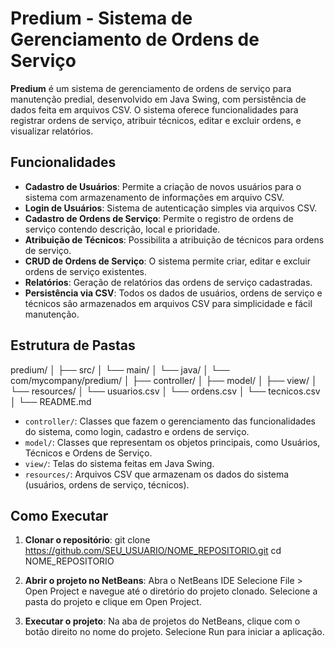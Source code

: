 # Predium - Sistema de Gerenciamento de Ordens de Serviço

**Predium** é um sistema de gerenciamento de ordens de serviço para manutenção predial, desenvolvido em Java Swing, com persistência de dados feita em arquivos CSV. O sistema oferece funcionalidades para registrar ordens de serviço, atribuir técnicos, editar e excluir ordens, e visualizar relatórios.

## Funcionalidades

- **Cadastro de Usuários**: Permite a criação de novos usuários para o sistema com armazenamento de informações em arquivo CSV.
- **Login de Usuários**: Sistema de autenticação simples via arquivos CSV.
- **Cadastro de Ordens de Serviço**: Permite o registro de ordens de serviço contendo descrição, local e prioridade.
- **Atribuição de Técnicos**: Possibilita a atribuição de técnicos para ordens de serviço.
- **CRUD de Ordens de Serviço**: O sistema permite criar, editar e excluir ordens de serviço existentes.
- **Relatórios**: Geração de relatórios das ordens de serviço cadastradas.
- **Persistência via CSV**: Todos os dados de usuários, ordens de serviço e técnicos são armazenados em arquivos CSV para simplicidade e fácil manutenção.

## Estrutura de Pastas

predium/ │ 
├── src/ 
│ └── main/ 
│ └── java/ 
│ └── com/mycompany/predium/ 
│ ├── controller/ 
│ ├── model/ 
│ ├── view/ 
│ └── resources/ 
│ └── usuarios.csv 
│ └── ordens.csv 
│ └── tecnicos.csv 
│ └── README.md


- `controller/`: Classes que fazem o gerenciamento das funcionalidades do sistema, como login, cadastro e ordens de serviço.
- `model/`: Classes que representam os objetos principais, como Usuários, Técnicos e Ordens de Serviço.
- `view/`: Telas do sistema feitas em Java Swing.
- `resources/`: Arquivos CSV que armazenam os dados do sistema (usuários, ordens de serviço, técnicos).

## Como Executar

1. **Clonar o repositório**:
   git clone https://github.com/SEU_USUARIO/NOME_REPOSITORIO.git
   cd NOME_REPOSITORIO

2. **Abrir o projeto no NetBeans**:
  Abra o NetBeans IDE
  Selecione File > Open Project e navegue até o diretório do projeto clonado.
  Selecione a pasta do projeto e clique em Open Project.

4. **Executar o projeto**:
  Na aba de projetos do NetBeans, clique com o botão direito no nome do projeto.
  Selecione Run para iniciar a aplicação.
